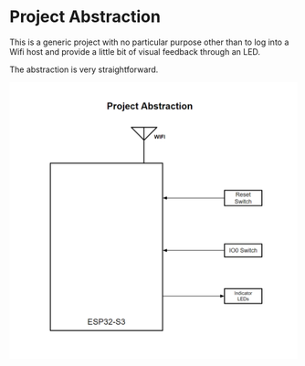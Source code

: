 # Project Abstraction
This is a generic project with no particular purpose other than to log into a Wifi host and provide a little bit of visual feedback through an LED.

The abstraction is very straightforward.

![system_abstraction](./images/project_abstraction.png)